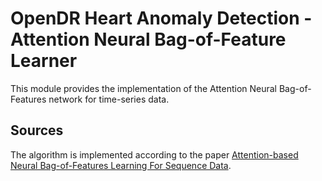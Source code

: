 # OpenDR Heart Anomaly Detection - Attention Neural Bag-of-Feature Learner 

This module provides the implementation of the Attention Neural Bag-of-Features network for time-series data.

## Sources

The algorithm is implemented according to the paper [Attention-based Neural Bag-of-Features Learning For Sequence Data](https://arxiv.org/abs/2005.12250).
